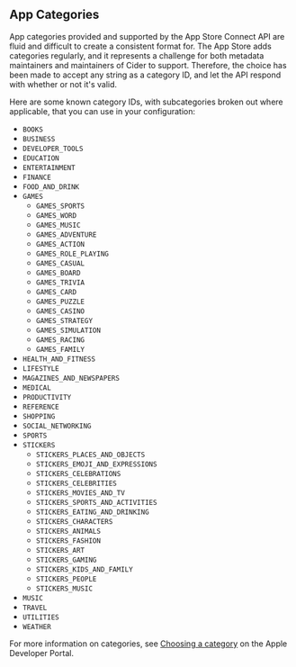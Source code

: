 ## App Categories

App categories provided and supported by the App Store Connect API are fluid and difficult to create a consistent format for. The App Store adds categories regularly, and it represents a challenge for both metadata maintainers and maintainers of Cider to support. Therefore, the choice has been made to accept any string as a category ID, and let the API respond with whether or not it's valid.

Here are some known category IDs, with subcategories broken out where applicable, that you can use in your configuration:

- `BOOKS`
- `BUSINESS`
- `DEVELOPER_TOOLS`
- `EDUCATION`
- `ENTERTAINMENT`
- `FINANCE`
- `FOOD_AND_DRINK`
- `GAMES`
  - `GAMES_SPORTS`
  - `GAMES_WORD`
  - `GAMES_MUSIC`
  - `GAMES_ADVENTURE`
  - `GAMES_ACTION`
  - `GAMES_ROLE_PLAYING`
  - `GAMES_CASUAL`
  - `GAMES_BOARD`
  - `GAMES_TRIVIA`
  - `GAMES_CARD`
  - `GAMES_PUZZLE`
  - `GAMES_CASINO`
  - `GAMES_STRATEGY`
  - `GAMES_SIMULATION`
  - `GAMES_RACING`
  - `GAMES_FAMILY`
- `HEALTH_AND_FITNESS`
- `LIFESTYLE`
- `MAGAZINES_AND_NEWSPAPERS`
- `MEDICAL`
- `PRODUCTIVITY`
- `REFERENCE`
- `SHOPPING`
- `SOCIAL_NETWORKING`
- `SPORTS`
- `STICKERS`
  - `STICKERS_PLACES_AND_OBJECTS`
  - `STICKERS_EMOJI_AND_EXPRESSIONS`
  - `STICKERS_CELEBRATIONS`
  - `STICKERS_CELEBRITIES`
  - `STICKERS_MOVIES_AND_TV`
  - `STICKERS_SPORTS_AND_ACTIVITIES`
  - `STICKERS_EATING_AND_DRINKING`
  - `STICKERS_CHARACTERS`
  - `STICKERS_ANIMALS`
  - `STICKERS_FASHION`
  - `STICKERS_ART`
  - `STICKERS_GAMING`
  - `STICKERS_KIDS_AND_FAMILY`
  - `STICKERS_PEOPLE`
  - `STICKERS_MUSIC`
- `MUSIC`
- `TRAVEL`
- `UTILITIES`
- `WEATHER`

For more information on categories, see [Choosing a category](https://developer.apple.com/app-store/categories/) on the Apple Developer Portal.
